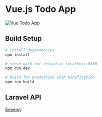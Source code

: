 # Vue.js Todo App

![Vue Todo App](https://user-images.githubusercontent.com/4316355/40896358-794f985c-6782-11e8-894d-cffc61bec4d3.png)


## Build Setup

``` bash
# install dependencies
npm install

# serve with hot reload at localhost:8080
npm run dev

# build for production with minification
npm run build

```

## Laravel API

[Бекенд](https://github.com/drehimself/todo-laravel).
